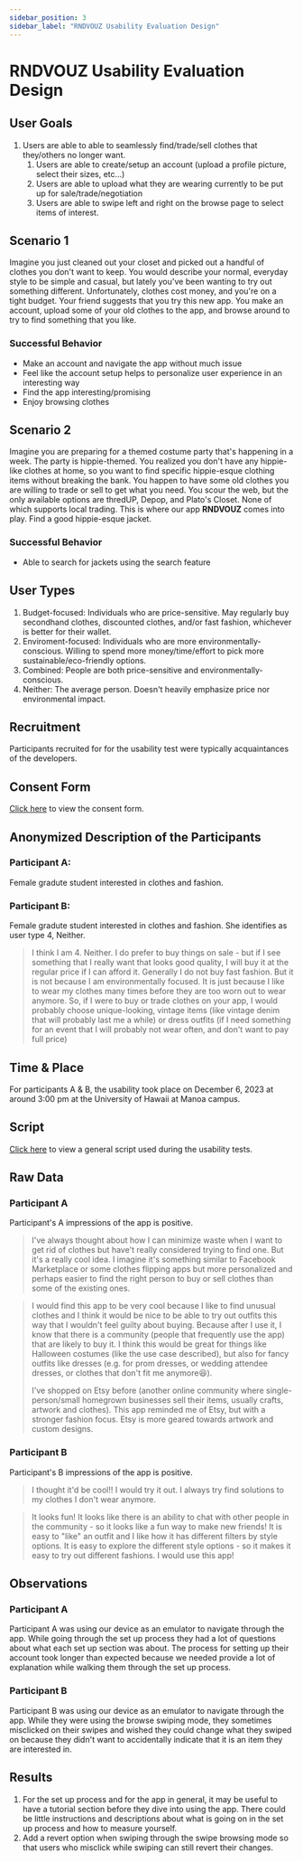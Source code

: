 ```yaml
---
sidebar_position: 3
sidebar_label: "RNDVOUZ Usability Evaluation Design"
---
```


# RNDVOUZ Usability Evaluation Design

## User Goals
1. Users are able to able to seamlessly find/trade/sell clothes that they/others no longer want.
    1. Users are able to create/setup an account (upload a profile picture, select their sizes, etc...)
    2. Users are able to upload what they are wearing currently to be put up for sale/trade/negotiation
    3. Users are able to swipe left and right on the browse page to select items of interest.

## Scenario 1
Imagine you just cleaned out your closet and picked out a handful of clothes you don't want to keep. You would describe your normal, everyday style to be simple and casual, but lately you've been wanting to try out something different. Unfortunately, clothes cost money, and you're on a tight budget. Your friend suggests that you try this new app. You make an account, upload some of your old clothes to the app, and browse around to try to find something that you like. 

### Successful Behavior
- Make an account and navigate the app without much issue
- Feel like the account setup helps to personalize user experience in an interesting way
- Find the app interesting/promising
- Enjoy browsing clothes

## Scenario 2
Imagine you are preparing for a themed costume party that's happening in a week. The party is hippie-themed. You realized you don't have any hippie-like clothes at home, so you want to find specific hippie-esque clothing items without breaking the bank. You happen to have some old clothes you are willing to trade or sell to get what you need. You scour the web, but the only available options are thredUP, Depop, and Plato's Closet. None of which supports local trading. This is where our app **RNDVOUZ** comes into play. Find a good hippie-esque jacket. 

### Successful Behavior
- Able to search for jackets using the search feature

## User Types
1. Budget-focused: Individuals who are price-sensitive. May regularly buy secondhand clothes, discounted clothes, and/or fast fashion, whichever is better for their wallet. 
2. Enviroment-focused: Individuals who are more environmentally-conscious. Willing to spend more money/time/effort to pick more sustainable/eco-friendly options.
3. Combined: People are both price-sensitive and environmentally-conscious. 
4. Neither: The average person. Doesn't heavily emphasize price nor environmental impact. 

## Recruitment
Participants recruited for for the usability test were typically acquaintances of the developers. 

## Consent Form
[Click here](https://drive.google.com/file/d/1R55Uu4LVsHBIqY4rZzd1Yqa4FQc6VfF5/view?usp=drive_link) to view the consent form.

## Anonymized Description of the Participants
### Participant A:
Female gradute student interested in clothes and fashion.

### Participant B:
Female gradute student interested in clothes and fashion. She identifies as user type 4, Neither.

> I think I am 4. Neither. I do prefer to buy things on sale - but if I see something that I really want that looks good quality, I will buy it at the regular price if I can afford it.
> Generally I do not buy fast fashion. But it is not because I am environmentally focused. It is just because I like to wear my clothes many times before they are too worn out to wear anymore.
> So, if I were to buy or trade clothes on your app, I would probably choose unique-looking, vintage items (like vintage denim that will probably last me a while) or dress outfits (if I need something for an event that I will probably not wear often, and don't want to pay full price)

## Time & Place
For participants A & B, the usability took place on December 6, 2023 at around 3:00 pm at the University of Hawaii at Manoa campus. 

## Script
[Click here](https://drive.google.com/file/d/1pbJSOBFhFK9cp5BrA2yNKf1Y7b1ZvuZl/view?usp=drive_link) to view a general script used during the usability tests.

## Raw Data
### Participant A
Participant's A impressions of the app is positive. 

> I've always thought about how I can minimize waste when I want to get rid of clothes but have't really considered trying to find one. But it's a really cool idea. I imagine it's something similar to Facebook Marketplace or some clothes flipping apps but more personalized and perhaps easier to find the right person to buy or sell clothes than some of the existing ones.


> I would find this app to be very cool because I like to find unusual clothes and I think it would be nice to be able to try out outfits this way that I wouldn't feel guilty about buying. Because after I use it, I know that there is a community (people that frequently use the app) that are likely to buy it. I think this would be great for things like Halloween costumes (like the use case described), but also for fancy outfits like dresses (e.g. for prom dresses, or wedding attendee dresses, or clothes that don't fit me anymore😆).
>
> I've shopped on Etsy before (another online community where single-person/small homegrown businesses sell their items, usually crafts, artwork and clothes). This app reminded me of Etsy, but with a stronger fashion focus. Etsy is more geared towards artwork and custom designs.

### Participant B
Participant's B impressions of the app is positive. 

> I thought it'd be cool!! I would try it out. I always try find solutions to my clothes I don't wear anymore.

> It looks fun! It looks like there is an ability to chat with other people in the community - so it looks like a fun way to make new friends! It is easy to "like" an outfit and I like how it has different filters by style options. It is easy to explore the different style options - so it makes it easy to try out different fashions. I would use this app!

## Observations

### Participant A
Participant A was using our device as an emulator to navigate through the app. While going through the set up process they had a lot of questions about what each set up section was about. The process for setting up their account took longer than expected because we needed provide a lot of explanation while walking them through the set up process. 

### Participant B
Participant B was using our device as an emulator to navigate through the app. While they were using the browse swiping mode, they sometimes misclicked on their swipes and wished they could change what they swiped on because they didn't want to accidentally indicate that it is an item they are interested in. 

## Results

1. For the set up process and for the app in general, it may be useful to have a tutorial section before they dive into using the app. There could be little instructions and descriptions about what is going on in the set up process and how to measure yourself.
2. Add a revert option when swiping through the swipe browsing mode so that users who misclick while swiping can still revert their changes.
